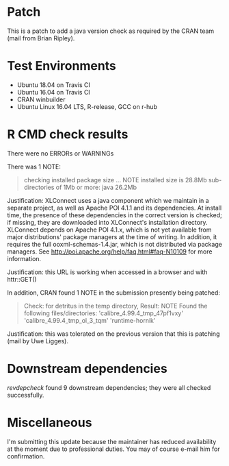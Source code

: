 # Patch
This is a patch to add a java version check as required by the CRAN team (mail from Brian Ripley).

# Test Environments

* Ubuntu 18.04 on Travis CI
* Ubuntu 16.04 on Travis CI
* CRAN winbuilder
* Ubuntu Linux 16.04 LTS, R-release, GCC on r-hub

# R CMD check results

There were no ERRORs or WARNINGs

There was 1 NOTE:
> checking installed package size ... NOTE
  installed size is 28.8Mb
  sub-directories of 1Mb or more:
    java  26.2Mb

Justification: XLConnect uses a java component which we maintain in a separate project, as well as Apache POI 4.1.1 and
its dependencies. At install time, the presence of these dependencies in the correct version is checked; if missing,
they are downloaded into XLConnect's installation directory. XLConnect depends on Apache POI 4.1.x, which is not yet
available from major distributions' package managers at the time of writing. In addition, it requires the full
ooxml-schemas-1.4.jar, which is not distributed via package managers. See http://poi.apache.org/help/faq.html#faq-N10109
for more information.

Justification: this URL is working when accessed in a browser and with httr::GET()

In addition, CRAN found 1 NOTE in the submission presently being patched:

> Check: for detritus in the temp directory, Result: NOTE
  Found the following files/directories:
    'calibre_4.99.4_tmp_47pf1vxy' 'calibre_4.99.4_tmp_ol_3_tqm'
    'runtime-hornik'

Justification: this was tolerated on the previous version that this is patching (mail by Uwe Ligges).

# Downstream dependencies

_revdepcheck_ found 9 downstream dependencies; they were all checked successfully.

# Miscellaneous

I'm submitting this update because the maintainer has reduced availability at the moment due to professional duties.
You may of course e-mail him for confirmation.
